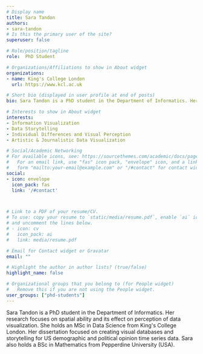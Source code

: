 ```yaml
---
# Display name
title: Sara Tandon
authors:
- sara-tandon
# Is this the primary user of the site?
superuser: false

# Role/position/tagline
role:  PhD Student

# Organizations/Affiliations to show in About widget
organizations:
- name: King's College London
  url: https://www.kcl.ac.uk

# Short bio (displayed in user profile at end of posts)
bio: Sara Tandon is a PhD student in the Department of Informatics. Her research focuses on spatial ability and its effect on perception of data visualization. 

# Interests to show in About widget
interests:
- Information Visualization
- Data Storytelling
- Individual Differences and Visual Perception
- Artistic & Journalistic Data Visualization

# Social/Academic Networking
# For available icons, see: https://sourcethemes.com/academic/docs/page-builder/#icons
#   For an email link, use "fas" icon pack, "envelope" icon, and a link in the
#   form "mailto:your-email@example.com" or "/#contact" for contact widget.
social:
- icon: envelope
  icon_pack: fas
  link: '/#contact'



# Link to a PDF of your resume/CV.
# To use: copy your resume to `static/media/resume.pdf`, enable `ai` icons in `params.toml`, 
# and uncomment the lines below.
# - icon: cv
#   icon_pack: ai
#   link: media/resume.pdf

# Email for Contact widget or Gravatar
email: ""

# Highlight the author in author lists? (true/false)
highlight_name: false

# Organizational groups that you belong to (for People widget)
#   Remove this if you are not using the People widget.
user_groups: ["phd-students"]
---
```


Sara Tandon is a PhD student in the Department of Informatics. Her research focuses on spatial ability and its effect on perception of data visualization. She holds an MSc in Data Science from King's College London. Her dissertation focused on creating visual databases and storytelling for US demographic and political opinion time series data. Sara also holds a BSc in Mathematics from Pepperdine University (USA).

